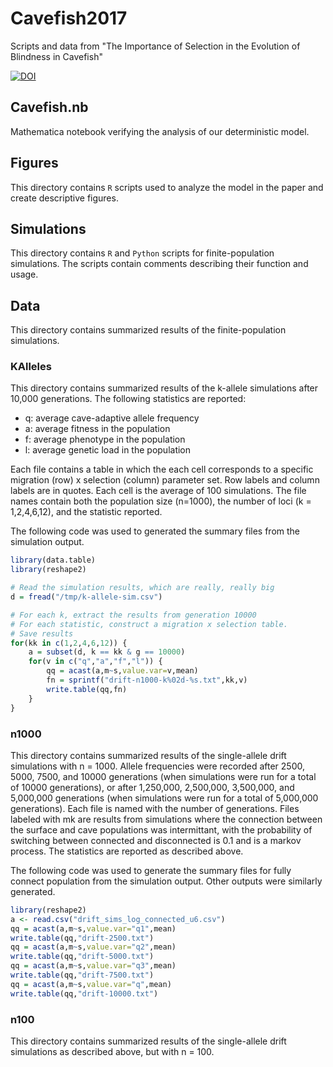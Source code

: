 # Cavefish2017
Scripts and data from "The Importance of Selection in the Evolution of Blindness in Cavefish"

[![DOI](https://zenodo.org/badge/76288103.svg)](https://zenodo.org/badge/latestdoi/76288103)

## Cavefish.nb

Mathematica notebook verifying the analysis of our deterministic model.

## Figures

This directory contains `R` scripts used to analyze the model in the paper and create descriptive figures.

## Simulations

This directory contains `R` and `Python` scripts for finite-population simulations. The scripts contain comments describing their function and usage.

## Data

This directory contains summarized results of the finite-population simulations. 

### KAlleles

This directory contains summarized results of the k-allele simulations after 10,000 generations.
The following statistics are reported:

 * q: average cave-adaptive allele frequency
 * a: average fitness in the population
 * f: average phenotype in the population
 * l: average genetic load in the population

Each file contains a table in which the each cell corresponds to a specific migration (row) x selection (column) parameter set. Row labels and column labels are in quotes.
Each cell is the average of 100 simulations.
The file names contain both the population size (n=1000), the number of loci (k = 1,2,4,6,12),
and the statistic reported.

The following code was used to generated the summary files from the simulation output.

```R
library(data.table)
library(reshape2)

# Read the simulation results, which are really, really big
d = fread("/tmp/k-allele-sim.csv")

# For each k, extract the results from generation 10000
# For each statistic, construct a migration x selection table.
# Save results
for(kk in c(1,2,4,6,12)) {
	a = subset(d, k == kk & g == 10000)
	for(v in c("q","a","f","l")) {
		qq = acast(a,m~s,value.var=v,mean)
		fn = sprintf("drift-n1000-k%02d-%s.txt",kk,v)
		write.table(qq,fn)
	}
}
```

### n1000

This directory contains summarized results of the single-allele drift simulations with n = 1000. Allele frequencies were recorded after 2500, 5000, 7500, and 10000 generations (when simulations were run for a total of 10000 generations), or after 1,250,000, 2,500,000, 3,500,000, and 5,000,000 generations (when simulations were run for a total of 5,000,000 generations). Each file is named with the number of generations. Files labeled with mk are results from simulations where the connection between the surface and cave populations was intermittant, with the probability of switching between connected and disconnected is 0.1 and is a markov process. The statistics are reported as described above.

The following code was used to generate the summary files for fully connect population from the simulation output. Other outputs were similarly generated.

```R
library(reshape2)
a <- read.csv("drift_sims_log_connected_u6.csv")
qq = acast(a,m~s,value.var="q1",mean)
write.table(qq,"drift-2500.txt")
qq = acast(a,m~s,value.var="q2",mean)
write.table(qq,"drift-5000.txt")
qq = acast(a,m~s,value.var="q3",mean)
write.table(qq,"drift-7500.txt")
qq = acast(a,m~s,value.var="q",mean)
write.table(qq,"drift-10000.txt")
```

### n100

This directory contains summarized results of the single-allele drift simulations as described above, but with n = 100.
